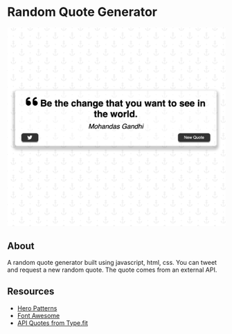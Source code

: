 # Random Quote Generator
![random quote generator cover image](./app-cover.png)

## About
A random quote generator built using javascript, html, css. You can tweet and request a new random quote. The quote comes from an external API.

## Resources
- [Hero Patterns](https://heropatterns.com/)
- [Font Awesome](https://fontawesome.com/)
- [API Quotes from Type.fit](https://type.fit/api/quotes)
